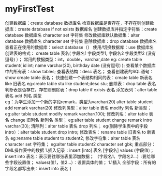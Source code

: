 # myFirstTest
创建数据库：create database 数据库名
检查数据库是否存在，不存在则创建数据库：create database if not exists 数据库名
创建数据库并指定字符集：create database 数据库名 character set 字符集
修改数据库默认数据集：alter database 数据库名 character set 字符集
删除数据库：drop database 数据库名
查看正在使用的数据库：select database（）
使用/切换数据库：use 数据库名
创建表的格式：
create table 表名(
  字段名1 字段类型1,
  字段名2 字段类型2    (没有逗号)
）；
常用的数据类型：int，double，varchar,date
eg:
create table student(
  id int;
  name varchar(20),
  birthday date   (没有逗号)
);
查看某个数据库中的所有表：show tables;
查看表结构：desc 表名；
查看创建表的SQL语句：show create table 表名；
快速创建一个表结构相同的表：create table 新表名 like 旧表名   eg:create table stu like student;desc stu;
删除表：drop table 表名
判断表是否存在，存在则删除表：drop table if exists 表名
添加表列：alter table 表名 add 列名 类型     
eg：为学生添加一个新的字段remark，类型为varchar(20)
  alter table student add remark varchar(20)
修改列类型：alter table 表名 modify 列名 新类型；       eg:alter table student modify remark varchar(100);
修改列名：alter table 表名 change 旧列名 新列名 类型；   eg:alter table student change remark intro varchar(30);
清除列：alter table 表名 drop 列名；     eg(删除学生表中的字段intro）：alter table student drop intro;
修改表名：rename table 旧表名 to 新表名      eg:rename table student to student2;
修改字符集：alter table 表名 character set 字符集；   eg:alter table student2 character set gbk;
重点部分：
DML操作表中的数据
1.插入记录：insert [into] 表名 [字段名] values (字段值)；
            insert into 表名：表示要往哪张表里添加数据；
            （字段名1，字段名2...）:要给哪些字段设置值；
            values(值1，值2...）：设置具体的值；
  1.1插入    全部字段：所有的字段名都写出来：insert into 表名 (
